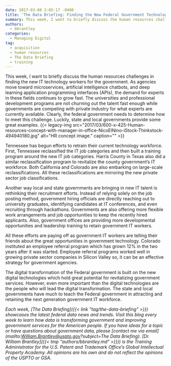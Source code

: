 ```yaml
---
date: 2017-03-08 2:05:17 -0400
title: 'The Data Briefing: Finding the New Federal Government Technologists'
summary: This week, I want to briefly discuss the human resources challenges in finding the new IT technology workers for the government. As agencies move toward microservices, artificial intelligence chatbots, and deep learning application programming interfaces (APIs), the demand for experts in these fields continues to grow fast. The universities and professional development programs are not
authors:
  - bbrantley
categories:
  - Managing Digital
tag:
  - acquisition
  - human resources
  - The Data Briefing
  - training
---
```


This week, I want to briefly discuss the human resources challenges in finding the new IT technology workers for the government. As agencies move toward microservices, artificial intelligence chatbots, and deep learning application programming interfaces (APIs), the demand for experts in these fields continues to grow fast. The universities and professional development programs are not churning out the talent fast enough while governments are competing with private industry for what experts are currently available. Clearly, the federal government needs to determine how to meet this challenge. Luckily, state and local governments provide some great examples. {{< legacy-img src="2017/03/600-x-425-Human-resources-concept-with-manager-in-office-NicoElNino-iStock-Thinkstock-494940180.jpg" alt="HR concept image." caption="" >}} 

Tennessee has begun efforts to retrain their current technology workforce. First, Tennessee reclassified the IT job categories and then built a training program around the new IT job categories. Harris County in Texas also did a similar reclassification program to revitalize the county government’s IT workforce. Both California and Colorado are also embarking on large-scale reclassifications. All these reclassifications are mirroring the new private sector job classifications.

Another way local and state governments are bringing in new IT talent is rethinking their recruitment efforts. Instead of relying solely on the job posting method, government hiring officials are directly reaching out to university graduates, identifying candidates at IT conferences, and even recruiting through hackathons. Governments are also offering more flexible work arrangements and job opportunities to keep the recently hired applicants. Also, government offices are providing more developmental opportunities and leadership training to retain government IT workers.

All these efforts are paying off as government IT workers are telling their friends about the great opportunities in government technology. Colorado instituted an employee referral program which has grown 12% in the two years after it was started. Employee referral programs worked well in growing private sector companies in Silicon Valley so, it can be an effective strategy for government agencies.

The digital transformation of the Federal government is built on the new digital technologies which hold great potential for revitalizing government services. However, even more important than the digital technologies are the people who will lead the digital transformation. The state and local governments have much to teach the Federal government in attracting and retaining the next generation government IT workforce.

_Each week, [The Data Briefing]({{< link "tag/the-data-briefing" >}}) showcases the latest federal data news and trends. Visit this blog every week to learn how data is transforming government and improving government services for the American people. If you have ideas for a topic or have questions about government data, please [contact me via email](mailto:William.Brantley@uspto.gov?subject=The Data Briefing)._
_[Dr. William Brantley]({{< tmp "authors/bbrantley.md" >}})) is the Training Administrator for the U.S. Patent and Trademark Office’s Global Intellectual Property Academy. All opinions are his own and do not reflect the opinions of the USPTO or GSA._